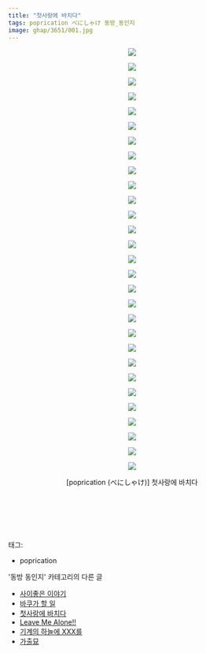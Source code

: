 ```yaml
---
title: "첫사랑에 바치다"
tags: poprication べにしゃけ 동방_동인지
image: ghap/3651/001.jpg
---
```

<div class="article">
<p style="text-align: center; clear: none; float: none;"><img src="{{ site.nasurl }}/ghap/3651/001.jpg"/></p>
<p style="text-align: center; clear: none; float: none;"><img src="{{ site.nasurl }}/ghap/3651/002.jpg"/></p>
<p style="text-align: center; clear: none; float: none;"><img src="{{ site.nasurl }}/ghap/3651/003.jpg"/></p>
<p style="text-align: center; clear: none; float: none;"><img src="{{ site.nasurl }}/ghap/3651/004.jpg"/></p>
<p style="text-align: center; clear: none; float: none;"><img src="{{ site.nasurl }}/ghap/3651/005.jpg"/></p>
<p style="text-align: center; clear: none; float: none;"><img src="{{ site.nasurl }}/ghap/3651/006.jpg"/></p>
<p style="text-align: center; clear: none; float: none;"><img src="{{ site.nasurl }}/ghap/3651/007.jpg"/></p>
<p style="text-align: center; clear: none; float: none;"><img src="{{ site.nasurl }}/ghap/3651/008.jpg"/></p>
<p style="text-align: center; clear: none; float: none;"><img src="{{ site.nasurl }}/ghap/3651/009.jpg"/></p>
<p style="text-align: center; clear: none; float: none;"><img src="{{ site.nasurl }}/ghap/3651/010.jpg"/></p>
<p style="text-align: center; clear: none; float: none;"><img src="{{ site.nasurl }}/ghap/3651/011.jpg"/></p>
<p style="text-align: center; clear: none; float: none;"><img src="{{ site.nasurl }}/ghap/3651/012.jpg"/></p>
<p style="text-align: center; clear: none; float: none;"><img src="{{ site.nasurl }}/ghap/3651/013.jpg"/></p>
<p style="text-align: center; clear: none; float: none;"><img src="{{ site.nasurl }}/ghap/3651/014.jpg"/></p>
<p style="text-align: center; clear: none; float: none;"><img src="{{ site.nasurl }}/ghap/3651/015.jpg"/></p>
<p style="text-align: center; clear: none; float: none;"><img src="{{ site.nasurl }}/ghap/3651/016.jpg"/></p>
<p style="text-align: center; clear: none; float: none;"><img src="{{ site.nasurl }}/ghap/3651/017.jpg"/></p>
<p style="text-align: center; clear: none; float: none;"><img src="{{ site.nasurl }}/ghap/3651/018.jpg"/></p>
<p style="text-align: center; clear: none; float: none;"><img src="{{ site.nasurl }}/ghap/3651/019.jpg"/></p>
<p style="text-align: center; clear: none; float: none;"><img src="{{ site.nasurl }}/ghap/3651/020.jpg"/></p>
<p style="text-align: center; clear: none; float: none;"><img src="{{ site.nasurl }}/ghap/3651/021.jpg"/></p>
<p style="text-align: center; clear: none; float: none;"><img src="{{ site.nasurl }}/ghap/3651/022.jpg"/></p>
<p style="text-align: center; clear: none; float: none;"><img src="{{ site.nasurl }}/ghap/3651/023.jpg"/></p>
<p style="text-align: center; clear: none; float: none;"><img src="{{ site.nasurl }}/ghap/3651/024.jpg"/></p>
<p style="text-align: center; clear: none; float: none;"><img src="{{ site.nasurl }}/ghap/3651/025.jpg"/></p>
<p style="text-align: center; clear: none; float: none;"><img src="{{ site.nasurl }}/ghap/3651/026.jpg"/></p>
<p style="text-align: center; clear: none; float: none;"><img src="{{ site.nasurl }}/ghap/3651/027.jpg"/></p>
<p style="text-align: center; clear: none; float: none;"><img src="{{ site.nasurl }}/ghap/3651/028.jpg"/></p>
<p style="text-align: center; clear: none; float: none;"><img src="{{ site.nasurl }}/ghap/3651/029.jpg"/></p>
<p style="text-align: center; clear: none; float: none;">[poprication (べにしゃけ)] 첫사랑에 바치다</p>
<p style="text-align: center; clear: none; float: none;"><br/></p>
<p style="text-align: center; clear: none; float: none;"><br/></p>
<p><br/></p>
</div><div class="tagTrail">
<p>태그: </p>
<ul>
<li>poprication</li>
</ul>
</div><div class="another">
<p>'동방 동인지' 카테고리의 다른 글</p>
<ul>
<li><a href="/2017-08-21-ghap_3655">사이좋은 이야기</a></li>
<li><a href="/2017-08-21-ghap_3654">바쿠가 할 일</a></li>
<li><a href="/2017-08-16-ghap_3651">첫사랑에 바치다</a></li>
<li><a href="/2017-08-11-ghap_3638">Leave Me Alone!!</a></li>
<li><a href="/2017-08-10-ghap_3630">기계의 하늘에 XXX를</a></li>
<li><a href="/2017-08-10-ghap_3629">가출묘</a></li>
</ul>
</div><div class="cb_module cb_fluid">
<div class="cb_wrt cb_profile">
</div><!-- commentList close -->
</div>